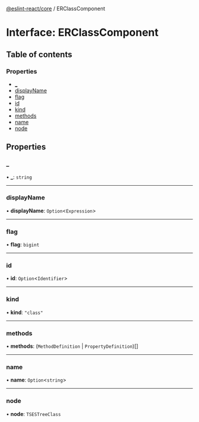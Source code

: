 [@eslint-react/core](../README.md) / ERClassComponent

# Interface: ERClassComponent

## Table of contents

### Properties

- [\_](ERClassComponent.md#_)
- [displayName](ERClassComponent.md#displayname)
- [flag](ERClassComponent.md#flag)
- [id](ERClassComponent.md#id)
- [kind](ERClassComponent.md#kind)
- [methods](ERClassComponent.md#methods)
- [name](ERClassComponent.md#name)
- [node](ERClassComponent.md#node)

## Properties

### \_

• **\_**: `string`

---

### displayName

• **displayName**: `Option`\<`Expression`\>

---

### flag

• **flag**: `bigint`

---

### id

• **id**: `Option`\<`Identifier`\>

---

### kind

• **kind**: `"class"`

---

### methods

• **methods**: (`MethodDefinition` \| `PropertyDefinition`)[]

---

### name

• **name**: `Option`\<`string`\>

---

### node

• **node**: `TSESTreeClass`
